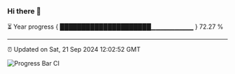 ### Hi there 👋

⏳ Year progress { █████████████████████▁▁▁▁▁▁▁▁▁ } 72.27 %

---

⏰ Updated on Sat, 21 Sep 2024 12:02:52 GMT

![Progress Bar CI](https://github.com/EinsPommes/EinsPommes/blob/main/.github/workflows/main.yml)
